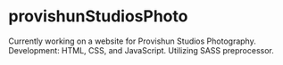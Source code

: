 # provishunStudiosPhoto
Currently working on a website for Provishun Studios Photography. Development: HTML, CSS, and JavaScript. Utilizing SASS preprocessor.
